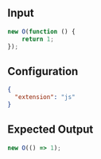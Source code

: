 
## Input
```javascript input
new O(function () {
    return 1;
});
```

## Configuration
```json configuration
{
  "extension": "js"
}
```

## Expected Output
```javascript expected output
new O(() => 1);
```
